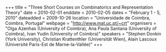 +++
title = "Three Short Courses on Combinatorics and Representation Theory"
date = 2010-02-01
enddate = 2010-02-05
dates = "February 1 - 5, 2010"
dateadded = 2009-10-26
location = "Universidade de Coimbra, Coimbra, Portugal"
webpage = "http://www.mat.uc.pt/~crt"
organisers = "Olga Azenhas (University of Coimbra), Ana Paula Santana (University of Coimbra), Ivan Yudin (University of Coimbra)"
speakers = "Stephen Donkin (York University), Christian Krattenthler (Universität Wien), Alain Lascoux (Université Paris-Est de Marne-la-Vallée)"
+++
